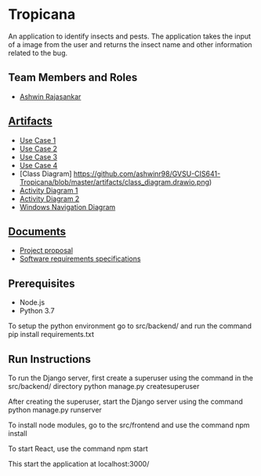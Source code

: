 # Tropicana

An application to identify insects and pests. The application takes the input of a image from the user and returns the insect name and other information related to the bug. 

## Team Members and Roles

* [Ashwin Rajasankar](https://github.com/ashwinr98/CIS641-HW2-Rajasankar)

## [Artifacts](https://github.com/ashwinr98/GVSU-CIS641-Tropicana/tree/master/artifacts)

* [Use Case 1](https://github.com/ashwinr98/GVSU-CIS641-Tropicana/blob/master/artifacts/functional-models/usec_checkimage.drawio.png)
* [Use Case 2](https://github.com/ashwinr98/GVSU-CIS641-Tropicana/blob/master/artifacts/functional-models/usec_sendprediction.drawio.png)
* [Use Case 3](https://github.com/ashwinr98/GVSU-CIS641-Tropicana/blob/master/artifacts/functional-models/usec_login.drawio.png)
* [Use Case 4](https://github.com/ashwinr98/GVSU-CIS641-Tropicana/blob/master/artifacts/functional-models/usec_adminoperations.png)
* [Class Diagram] https://github.com/ashwinr98/GVSU-CIS641-Tropicana/blob/master/artifacts/class_diagram.drawio.png)
* [Activity Diagram 1](https://github.com/ashwinr98/GVSU-CIS641-Tropicana/blob/master/artifacts/functional-models/act_storingdata.drawio.png)
* [Activity Diagram 2](https://github.com/ashwinr98/GVSU-CIS641-Tropicana/blob/master/artifacts/functional-models/act_checkimage.drawio.png)
* [Windows Navigation Diagram](https://github.com/ashwinr98/GVSU-CIS641-Tropicana/blob/master/artifacts/hci/Windowsnavigationdiagram.drawio.png)

## [Documents](https://github.com/ashwinr98/GVSU-CIS641-Tropicana/tree/master/docs)

* [Project proposal](https://github.com/ashwinr98/GVSU-CIS641-Tropicana/blob/master/docs/proposal-template.md)
* [Software requirements specifications](https://github.com/ashwinr98/GVSU-CIS641-Tropicana/blob/master/docs/software_requirements_specification.md)

## Prerequisites

* Node.js
* Python 3.7

To setup the python environment go to src/backend/ and run the command 
pip install requirements.txt

## Run Instructions

To run the Django server, first create a superuser using the command in the src/backend/ directory
python manage.py createsuperuser

After creating the superuser, start the Django server using the command
python manage.py runserver

To install node modules, go to the src/frontend and use the command
npm install

To start React, use the command
npm start

This start the application at localhost:3000/


